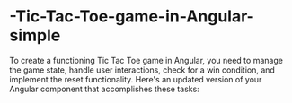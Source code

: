 # -Tic-Tac-Toe-game-in-Angular-simple
To create a functioning Tic Tac Toe game in Angular, you need to manage the game state, handle user interactions, check for a win condition, and implement the reset functionality. Here's an updated version of your Angular component that accomplishes these tasks:
